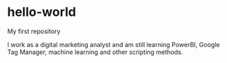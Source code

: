 # hello-world
My first repository

I work as a digital marketing analyst and am still learning PowerBI, Google Tag Manager, machine learning and other scripting methods.